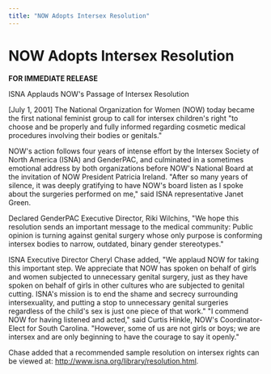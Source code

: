 ```yaml
---
title: "NOW Adopts Intersex Resolution"
---
```


# NOW Adopts Intersex Resolution

**FOR IMMEDIATE RELEASE**  
  
ISNA Applauds NOW's Passage of Intersex Resolution  
  
[July 1, 2001] The National Organization for Women (NOW) today became the first national feminist group to call for intersex children's right "to choose and be properly and fully informed regarding cosmetic medical procedures involving their bodies or genitals."  
  
NOW's action follows four years of intense effort by the Intersex Society of North America (ISNA) and GenderPAC, and culminated in a sometimes emotional address by both organizations before NOW's National Board at the invitation of NOW President Patricia Ireland. "After so many years of silence, it was deeply gratifying to have NOW's board listen as I spoke about the surgeries performed on me," said ISNA representative Janet Green.  
  
Declared GenderPAC Executive Director, Riki Wilchins, "We hope this resolution sends an important message to the medical community: Public opinion is turning against genital surgery whose only purpose is conforming intersex bodies to narrow, outdated, binary gender stereotypes."  
  
ISNA Executive Director Cheryl Chase added, "We applaud NOW for taking this important step. We appreciate that NOW has spoken on behalf of girls and women subjected to unnecessary genital surgery, just as they have spoken on behalf of girls in other cultures who are subjected to genital cutting. ISNA's mission is to end the shame and secrecy surrounding intersexuality, and putting a stop to unnecessary genital surgeries regardless of the child's sex is just one piece of that work." "I commend NOW for having listened and acted," said Curtis Hinkle, NOW's Coordinator-Elect for South Carolina. "However, some of us are not girls or boys; we are intersex and are only beginning to have the courage to say it openly."  
  
Chase added that a recommended sample resolution on intersex rights can be viewed at: <http://www.isna.org/library/resolution.html>.  
  
###